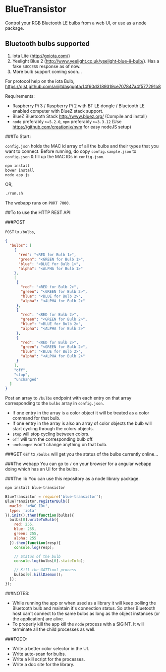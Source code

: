 BlueTransistor
=============================

Control your RGB Bluetooth LE bulbs from a web UI, or use as a node package.

Bluetooth bulbs supported
-------------------------
 1. iota Lite (http://goiota.com/)
 2. Yeelight Blue 2 (http://www.yeelight.co.uk/yeelight-blue-ii-bulb/). Has a fake `SUCCESS` response as of now.
 3. More bulb support coming soon...

For protocol help on the iota Bulb, https://gist.github.com/arijitdasgupta/14f60d3189319ce707847a4f577291b8

Requirements:
 - Raspberry Pi 3 / Raspberry Pi 2 with BT LE dongle / Bluetooth LE enabled computer with BlueZ stack support.
 - BlueZ Bluetooth Stack http://www.bluez.org/ (Compile and install)
 - `node` preferably `>=5.2.0`, `npm` preferably `>=3.3.12` (Use https://github.com/creationix/nvm for easy nodeJS setup)

###To Start:

`config.json` holds the MAC id array of all the bulbs and their types that you want to connect. Before running, do copy `config.sample.json` to `config.json` & fill up the MAC IDs in `config.json`.

```bash
npm install
bower install
node app.js
```

OR,

```bash
./run.sh
```

The webapp runs on `PORT 7000`.

##To to use the HTTP REST API

###POST

`POST` to `/bulbs`,
```json
{
  "bulbs": [
    {
      "red": "<RED for Bulb 1>",
      "green": "<GREEN for Bulb 1>",
      "blue": "<BLUE for Bulb 1>",
      "alpha": "<ALPHA for Bulb 1>"
    },
    [
     {
       "red": "<RED for Bulb 2>",
       "green": "<GREEN for Bulb 2>",
       "blue": "<BLUE for Bulb 2>",
       "alpha": "<ALPHA for Bulb 2>"
     },
     {
       "red": "<RED for Bulb 2>",
       "green": "<GREEN for Bulb 2>",
       "blue": "<BLUE for Bulb 2>",
       "alpha": "<ALPHA for Bulb 2>"
     },
     {
       "red": "<RED for Bulb 2>",
       "green": "<GREEN for Bulb 2>",
       "blue": "<BLUE for Bulb 2>",
       "alpha": "<ALPHA for Bulb 2>"
     }
    ],
    "off",
    "stop",
    "unchanged"
  ]
}
```
Post an array to `/bulbs` endpoint with each entry on that array corresponding to the `bulbs` array in `config.json`.
 - If one entry in the array is a color object it will be treated as a color command for that bulb.
 - If one entry in the array is also an array of color objects the bulb will start cycling through the colors objects.
 - `stop` will stop cycling between colors.
 - `off` will turn the corresponding bulb off.
 - `unchanged` won't change anything on that bulb.

###GET
`GET` to `/bulbs` will get you the status of the bulbs currently online...

###The webapp
You can go to `/` on your browser for a angular webapp doing which has an UI for the bulbs.

###The lib
You can use this repository as a node library package.

```bash
npm install blue-transistor
```

```javascript
BlueTransistor = require('blue-transistor');
BlueTransistor.registerBulb({
  macId: '<MAC ID>',
  type: 'iota'
}).init().then(function(bulbs){
  bulbs[0].writeToBulb({
    red: 255,
    blue: 255,
    green: 255,
    alpha: 255
  }).then(function(resp){
    console.log(resp);

    // Status of the bulb
    console.log(bulbs[0].stateInfo);

    // Kill the GATTtool process
    bulbs[0].killDaemon();
  });
});
```

###NOTES:
 - While running the app or when used as a library it will keep polling the Bluetooth bulb and maintain it's connection status. So other Bluetooth host can't connect to the same bulbs as long as the object instances (or the application) are alive.
 - To properly kill the app kill the `node` process with a SIGINT. It will terminate all the child processes as well.

###TODO:
 - Write a better color selector in the UI.
 - Write auto-scan for bulbs.
 - Write a kill script for the processes.
 - Write a doc site for the library.
